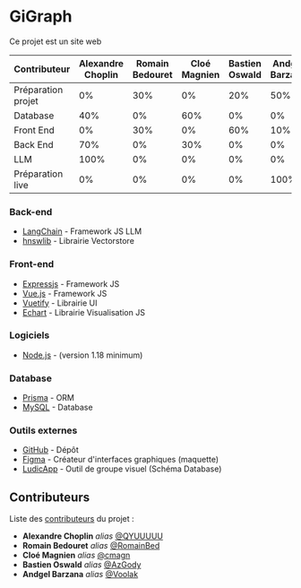 # GiGraph

Ce projet est un site web

| Contributeur      | Alexandre Choplin     | Romain Bedouret       | Cloé Magnien          | Bastien Oswald        | Andgel Barzana        |
| ----------------- | --------------------- | --------------------- | --------------------- | --------------------- | --------------------- |
| Préparation projet| 0%                    | 30%                   | 0%                    | 20%                   | 50%                   |
| Database          | 40%                   | 0%                    | 60%                   | 0%                    | 0%                    |
| Front End         | 0%                    | 30%                   | 0%                    | 60%                   | 10%                   |
| Back End          | 70%                   | 0%                    | 30%                   | 0%                    | 0%                    |
| LLM               | 100%                  | 0%                    | 0%                    | 0%                    | 0%                    |
| Préparation live  | 0%                    | 0%                    | 0%                    | 0%                    | 100%                  |

### Back-end
* [LangChain](https://github.com/hwchase17/langchainjs) - Framework JS LLM
* [hnswlib](https://js.langchain.com/docs/modules/indexes/vector_stores/integrations/hnswlib) - Librairie Vectorstore
### Front-end
* [Expressjs](https://expressjs.com) - Framework JS
* [Vue.js](https://vuejs.org) - Framework JS
* [Vuetify](https://vuetifyjs.com) - Librairie UI
* [Echart](https://echarts.apache.org) - Librairie Visualisation JS
### Logiciels
* [Node.js](https://nodejs.org) - (version 1.18 minimum)
### Database
* [Prisma](https://www.prisma.io) - ORM
* [MySQL](https://www.mysql.com) - Database
### Outils externes
* [GitHub](https://github.com/Voolak/GiGraph) - Dépôt
* [Figma](https://www.figma.com) - Créateur d'interfaces graphiques (maquette)
* [LudicApp](https://lucid.app) - Outil de groupe visuel (Schéma Database)

## Contributeurs
Liste des [contributeurs](https://github.com/Voolak/GiGraph/contributors) du projet :
* **Alexandre Choplin** _alias_ [@QYUUUUU](https://github.com/QYUUUUU)
* **Romain Bedouret** _alias_ [@RomainBed](https://github.com/RomainBed)
* **Cloé Magnien** _alias_ [@cmagn](https://github.com/cmagn)
* **Bastien Oswald** _alias_ [@AzGody](https://github.com/AzGody)
* **Andgel Barzana** _alias_ [@Voolak](https://github.com/Voolak)